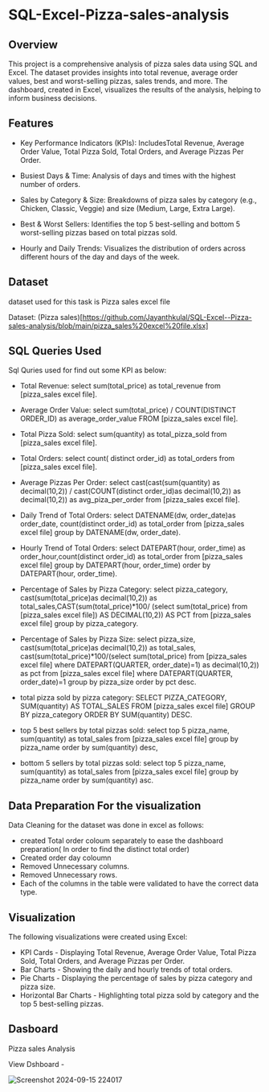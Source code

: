 # SQL-Excel-Pizza-sales-analysis

## Overview
This project is a comprehensive analysis of pizza sales data using SQL and Excel. The dataset provides insights into total revenue, average order values, best and worst-selling pizzas, sales trends, and more. The dashboard, created in Excel, visualizes the results of the analysis, helping to inform business decisions.

## Features
 - Key Performance Indicators (KPIs): IncludesTotal Revenue, Average Order Value, Total Pizza Sold, Total Orders, and Average Pizzas Per Order.
  
- Busiest Days & Time: Analysis of days and times with the highest number of orders.
  
- Sales by Category & Size: Breakdowns of pizza sales by category (e.g., Chicken, Classic, Veggie) and size (Medium, Large, Extra Large).
  
- Best & Worst Sellers: Identifies the top 5 best-selling and bottom 5 worst-selling pizzas based on total pizzas sold.
  
- Hourly and Daily Trends: Visualizes the distribution of orders across different hours of the day and days of the week.

## Dataset

dataset used for this task is Pizza sales excel file 

Dataset: (Pizza sales)[https://github.com/Jayanthkulal/SQL-Excel--Pizza-sales-analysis/blob/main/pizza_sales%20excel%20file.xlsx]

## SQL Queries Used
Sql Quries used for find out some KPI as below:

   - Total Revenue: select sum(total_price) as total_revenue from [pizza_sales excel file].
 
   -  Average Order Value: select sum(total_price) / COUNT(DISTINCT ORDER_ID) as average_order_value FROM [pizza_sales excel file].

   -  Total Pizza Sold: select sum(quantity) as total_pizza_sold from [pizza_sales excel file].

   - Total Orders: select count( distinct order_id) as total_orders from [pizza_sales excel file].

- Average Pizzas Per Order: select cast(cast(sum(quantity) as decimal(10,2)) / cast(COUNT(distinct order_id)as decimal(10,2)) as decimal(10,2)) as avg_piza_per_order from [pizza_sales excel file].

- Daily Trend of Total Orders: select DATENAME(dw, order_date)as order_date, count(distinct order_id) as total_order from [pizza_sales excel file] group by  DATENAME(dw, order_date).

- Hourly Trend of Total Orders: select DATEPART(hour, order_time) as order_hour,count(distinct order_id) as total_order from [pizza_sales excel file] group by DATEPART(hour, order_time) order by DATEPART(hour, order_time).

- Percentage of Sales by Pizza Category: select pizza_category, cast(sum(total_price)as decimal(10,2)) as total_sales,CAST(sum(total_price)*100/
 (select sum(total_price) from [pizza_sales excel file]) AS DECIMAL(10,2)) AS PCT
 from [pizza_sales excel file]  group by  pizza_category.

- Percentage of Sales by Pizza Size: select pizza_size, cast(sum(total_price)as decimal(10,2)) as total_sales, cast(sum(total_price)*100/(select sum(total_price) 
 from [pizza_sales excel file] where DATEPART(QUARTER, order_date)=1) as decimal(10,2)) as pct
from [pizza_sales excel file] where DATEPART(QUARTER, order_date)=1 group by  pizza_size 
order by pct desc.

- total pizza sold by pizza category: SELECT PIZZA_CATEGORY, SUM(quantity) AS TOTAL_SALES FROM [pizza_sales excel file] GROUP BY pizza_category ORDER BY SUM(quantity) DESC.

- top 5 best sellers by total pizzas sold: select top 5 pizza_name, sum(quantity) as total_sales from [pizza_sales excel file]
group by pizza_name order by sum(quantity) desc,

- bottom 5 sellers by total pizzas sold: select top 5 pizza_name, sum(quantity) as total_sales from [pizza_sales excel file]
group by pizza_name order by sum(quantity) asc.

## Data Preparation For the visualization 

Data Cleaning for the dataset was done in excel  as follows:
- created Total order coloum separately to ease the dashboard preparation( In order to find the distinct total order)
- Created order day coloumn
- Removed Unnecessary columns.
- Removed Unnecessary rows.
- Each of the columns in the table were validated to have the correct data type.

## Visualization
The following visualizations were created using Excel:

- KPI Cards - Displaying Total Revenue, Average Order Value, Total Pizza Sold, Total Orders, and Average Pizzas per Order.
- Bar Charts - Showing the daily and hourly trends of total orders.
- Pie Charts - Displaying the percentage of sales by pizza category and pizza size.
- Horizontal Bar Charts - Highlighting total pizza sold by category and the top 5 best-selling pizzas.

## Dasboard 
  Pizza sales Analysis

  View Dshboard - 

  ![Screenshot 2024-09-15 224017](https://github.com/user-attachments/assets/8d7c8195-0168-4f39-a7c1-15941e1f92a0)












